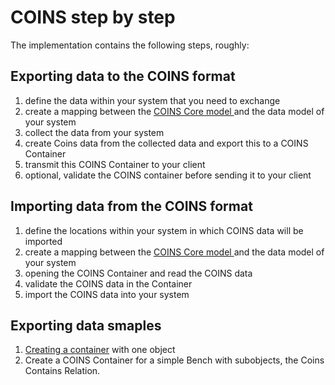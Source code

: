 # COINS step by step

The implementation contains the following steps, roughly:


## Exporting data to the <a>COINS</a> format

1. define the data within your system that you need to exchange
2. create a mapping between the [COINS Core model ](https://bimloket.github.io/COINS_2.0/coinsweb/#core-model) and the data model of your system
3. collect the data from your system
4. create Coins data from the collected data and export this to a <a>COINS</a> Container
5. transmit this <a>COINS</a> Container to your client
6. optional, validate the <a>COINS</a> container before sending it to your client

## Importing data from the <a>COINS</a> format

1. define the locations within your system in which <a>COINS</a> data will be imported
2. create a mapping between the [COINS Core model ](https://bimloket.github.io/COINS_2.0/coinsweb/#core-model) and the data model of your system
3. opening the <a>COINS</a> Container and read the <a>COINS</a> data
4. validate the <a>COINS</a> data in the Container
5. import the <a>COINS</a> data into your system

## Exporting data smaples
1. [Creating a container](https://bimloket.github.io/COINS_2.0/coinsweb/#createcontainer) with one object
2. Create a <a>COINS</a> Container for a simple Bench with subobjects, the Coins Contains Relation.





